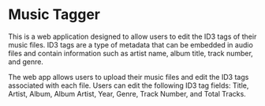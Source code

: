 # Music Tagger
This is a web application designed to allow users to edit the ID3 tags of their music files. ID3 tags are a type of metadata that can be embedded in audio files and contain information such as artist name, album title, track number, and genre.

The web app allows users to upload their music files and edit the ID3 tags associated with each file. Users can edit the following ID3 tag fields: Title, Artist, Album, Album Artist, Year, Genre, Track Number, and Total Tracks.

<!-- ## Features
The ID3 Tag Editor Web App has the following features:

Upload music files in various audio formats (MP3, FLAC, WAV, etc.)
Edit the ID3 tags of uploaded music files
Save edited ID3 tags to the music files
Download edited music files with updated ID3 tags
Simple and intuitive user interface

## How to Use
To use the ID3 Tag Editor Web App, follow these steps:

Visit the web app URL in your browser
Click the "Upload" button to upload your music file(s)
Click on the file name to open the ID3 tag editor
Edit the desired ID3 tag fields
Click the "Save" button to save the changes to the file
Click the "Download" button to download the edited file with updated ID3 tags
Technologies Used
The ID3 Tag Editor Web App is built using the following technologies:

HTML/CSS for the user interface
JavaScript for the ID3 tag editing functionality
Node.js and Express.js for the server-side logic
ID3.js library for reading and writing ID3 tags in music files

## Getting Started
To run the ID3 Tag Editor Web App locally, follow these steps:

Clone the repository
Install Node.js and npm if not already installed
Install the required npm packages using the command npm install
Run the app using the command npm start
Access the app in your browser at http://localhost:3000

## License
This project is licensed under the MIT License. -->